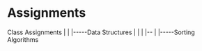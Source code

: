 # Assignments

Class Assignments
|
|
|-----Data Structures
|     |
|     |--
|
|-----Sorting Algorithms
